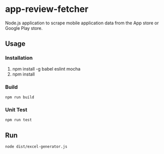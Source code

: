 # app-review-fetcher
Node.js application to scrape mobile application data from the App store or Google Play store.

## Usage
### Installation
1. npm install -g babel eslint mocha  
2. npm install 

### Build
```
npm run build
```

### Unit Test
```
npm run test
```

## Run
```
node dist/excel-generator.js
```
